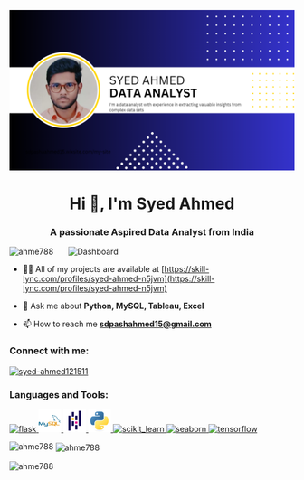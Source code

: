 ![logo](https://github.com/ahme788/SyedAhmed/blob/main/Modern%20and%20Creative%20Marketing%20Agency%20Facebook%20Cover.png)
<h1 align="center">Hi 👋, I'm Syed Ahmed</h1>
<h3 align="center">A passionate Aspired Data Analyst from India</h3>
 
<img align="right" alt="Dashboard" width="400" src="https://miro.medium.com/v2/resize:fit:1400/1*oeK4EpsQx8S2h5D-J-x-BQ.gif">

<p align="left"> <img src="https://komarev.com/ghpvc/?username=ahme788&label=Profile%20views&color=0e75b6&style=flat" alt="ahme788" /> </p>

- 👨‍💻 All of my projects are available at [https://skill-lync.com/profiles/syed-ahmed-n5jvm](https://skill-lync.com/profiles/syed-ahmed-n5jvm)

- 💬 Ask me about **Python, MySQL, Tableau, Excel**

- 📫 How to reach me **sdpashahmed15@gmail.com**

<h3 align="left">Connect with me:</h3>
<p align="left">
<a href="https://linkedin.com/in/syed-ahmed121511" target="blank"><img align="center" src="https://raw.githubusercontent.com/rahuldkjain/github-profile-readme-generator/master/src/images/icons/Social/linked-in-alt.svg" alt="syed-ahmed121511" height="30" width="40" /></a>
</p>

<h3 align="left">Languages and Tools:</h3>
<p align="left"> <a href="https://flask.palletsprojects.com/" target="_blank" rel="noreferrer"> <img src="https://www.vectorlogo.zone/logos/pocoo_flask/pocoo_flask-icon.svg" alt="flask" width="40" height="40"/> </a> <a href="https://www.mysql.com/" target="_blank" rel="noreferrer"> <img src="https://raw.githubusercontent.com/devicons/devicon/master/icons/mysql/mysql-original-wordmark.svg" alt="mysql" width="40" height="40"/> </a> <a href="https://pandas.pydata.org/" target="_blank" rel="noreferrer"> <img src="https://raw.githubusercontent.com/devicons/devicon/2ae2a900d2f041da66e950e4d48052658d850630/icons/pandas/pandas-original.svg" alt="pandas" width="40" height="40"/> </a> <a href="https://www.python.org" target="_blank" rel="noreferrer"> <img src="https://raw.githubusercontent.com/devicons/devicon/master/icons/python/python-original.svg" alt="python" width="40" height="40"/> </a> <a href="https://scikit-learn.org/" target="_blank" rel="noreferrer"> <img src="https://upload.wikimedia.org/wikipedia/commons/0/05/Scikit_learn_logo_small.svg" alt="scikit_learn" width="40" height="40"/> </a> <a href="https://seaborn.pydata.org/" target="_blank" rel="noreferrer"> <img src="https://seaborn.pydata.org/_images/logo-mark-lightbg.svg" alt="seaborn" width="40" height="40"/> </a> <a href="https://www.tensorflow.org" target="_blank" rel="noreferrer"> <img src="https://www.vectorlogo.zone/logos/tensorflow/tensorflow-icon.svg" alt="tensorflow" width="40" height="40"/> </a> </p>

<p><img align="left" src="https://github-readme-stats.vercel.app/api/top-langs?username=ahme788&show_icons=true&locale=en&layout=compact" alt="ahme788" /></p>

<p>&nbsp;<img align="center" src="https://github-readme-stats.vercel.app/api?username=ahme788&show_icons=true&locale=en" alt="ahme788" /></p>

<p><img align="center" src="https://github-readme-streak-stats.herokuapp.com/?user=ahme788&" alt="ahme788" /></p>
